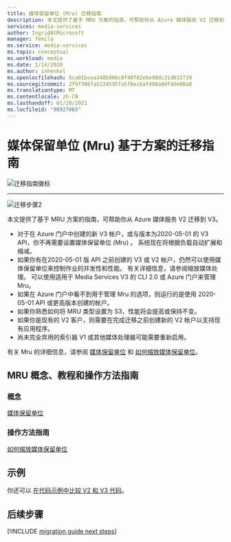 ```yaml
---
title: 媒体保留单位 (Mru) 迁移指南
description: 本文提供了基于 MRU 方案的指南，可帮助你从 Azure 媒体服务 V2 迁移到 V3。
services: media-services
author: IngridAtMicrosoft
manager: femila
ms.service: media-services
ms.topic: conceptual
ms.workload: media
ms.date: 1/14/2020
ms.author: inhenkel
ms.openlocfilehash: 5ca01bcea348b866c0f40f82ebe90dc31d032739
ms.sourcegitcommit: 2f9f306fa5224595fa5f8ec6af498a0df4de08a8
ms.translationtype: MT
ms.contentlocale: zh-CN
ms.lasthandoff: 01/28/2021
ms.locfileid: "98927065"
---
```

# <a name="media-reserved-units-mrus-scenario-based-migration-guidance"></a>媒体保留单位 (Mru) 基于方案的迁移指南

![迁移指南徽标](./media/migration-guide/azure-media-services-logo-migration-guide.svg)

<hr color="#5ea0ef" size="10">

![迁移步骤2](./media/migration-guide/steps-4.svg)

本文提供了基于 MRU 方案的指南，可帮助你从 Azure 媒体服务 V2 迁移到 V3。

- 对于在 Azure 门户中创建的新 V3 帐户，或与版本为2020-05-01 的 V3 API，你不再需要设置媒体保留单位 (Mru) 。 系统现在将根据负载自动扩展和缩减。
- 如果你有在2020-05-01 版 API 之前创建的 V3 或 V2 帐户，仍然可以使用媒体保留单位来控制作业的并发性和性能。 有关详细信息，请参阅缩放媒体处理。 可以使用适用于 Media Services V3 的 CLI 2.0 或 Azure 门户来管理 Mru。  
- 如果在 Azure 门户中看不到用于管理 Mru 的选项，则运行的是使用 2020-05-01 API 或更高版本创建的帐户。
- 如果你熟悉如何将 MRU 类型设置为 S3，性能将会提高或保持不变。
- 如果你是现有的 V2 客户，则需要在完成迁移之前创建新的 V2 帐户以支持现有应用程序。 
- 尚未完全弃用的索引器 V1 或其他媒体处理器可能需要重新启用。 

有关 Mru 的详细信息，请参阅 [媒体保留单位](concept-media-reserved-units.md) 和 [如何缩放媒体保留单位](media-reserved-units-cli-how-to.md)。

## <a name="mru-concepts-tutorials-and-how-to-guides"></a>MRU 概念、教程和操作方法指南

### <a name="concepts"></a>概念

[媒体保留单位](concept-media-reserved-units.md)

### <a name="how-to-guides"></a>操作方法指南

[如何缩放媒体保留单位](media-reserved-units-cli-how-to.md)

## <a name="samples"></a>示例

你还可以 [在代码示例中比较 V2 和 V3 代码](migrate-v-2-v-3-migration-samples.md)。

## <a name="next-steps"></a>后续步骤

[!INCLUDE [migration guide next steps](./includes/migration-guide-next-steps.md)]
